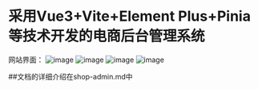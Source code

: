# 采用Vue3+Vite+Element Plus+Pinia等技术开发的电商后台管理系统

网站界面：
![image](https://github.com/SunnyYie/Shop-Admin/assets/86505029/2b68f8d6-fe78-4e20-8985-e537025e3a0f)
![image](https://github.com/SunnyYie/Shop-Admin/assets/86505029/295341a3-a06a-4b27-8cf4-ecadecbabca3)
![image](https://github.com/SunnyYie/Shop-Admin/assets/86505029/dc77a732-ae8b-49ed-8ea2-0b9472d62738)
![image](https://github.com/SunnyYie/Shop-Admin/assets/86505029/74d4ddbe-23b1-42ef-8b0a-062378e080e2)

##文档的详细介绍在shop-admin.md中
